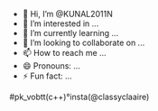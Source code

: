 - 👋 Hi, I’m @KUNAL2011N
- 👀 I’m interested in ...
- 🌱 I’m currently learning ...
- 💞️ I’m looking to collaborate on ...
- 📫 How to reach me ...
- 😄 Pronouns: ...
- ⚡ Fun fact: ...

<!---
KUNAL2011N/KUNAL2011N is a ✨ special ✨ repository because its `README.md` (this file) appears on your GitHub profile.
You can click the Preview link to take a look at your changes.
--->
#pk_vobtt(c++)°insta(@classyclaaire)
